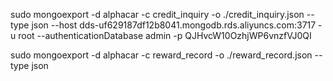 sudo mongoexport -d alphacar -c credit_inquiry -o ./credit_inquiry.json --type json --host dds-uf629187df12b8041.mongodb.rds.aliyuncs.com:3717 -u root --authenticationDatabase admin -p QJHvcW10OzhjWP6vnzfVJ0QI 

sudo mongoexport -d alphacar -c reward_record -o ./reward_record.json --type json
